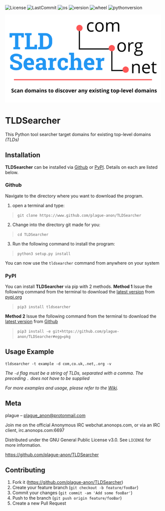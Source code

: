![License](https://img.shields.io/github/license/plague-anon/tldsearcher) ![LastCommit](https://img.shields.io/github/last-commit/plague-anon/tldsearcher) ![os](https://img.shields.io/badge/Supported%20OS-GNU%2FLinux-blue) ![version](https://img.shields.io/github/v/release/plague-anon/TLDSearcher) ![wheel](https://img.shields.io/pypi/wheel/TLDSearcher) ![pythonversion](https://img.shields.io/pypi/pyversions/tldsearcher)

![tldSearcher Image](/imgs/tldsearcher.png)

# TLDSearcher
This Python tool searcher target domains for existing top-level domains _(TLDs)_

## Installation
**TLDSearcher** can be installed via [Github](https://github.com/plague-anon/TLDSearcher/) or [PyPI](https://pypi.org/project/tldsearcher/). Details on each are listed below.

### Github
Navigate to the directory where you want to download the program.

1. open a terminal and type:

> `git clone https://www.github.com/plague-anon/TLDSearcher`

2. Change into the directory git made for you:

> `cd TLDSearcher`

3. Run the following command to install the program:

> `python3 setup.py install`

You can now use the `tldsearcher` command from anywhere on your system


### PyPI
You can install **TLDSearcher** via pip with 2 methods.
**Method 1**
Issue the following command from the terminal to download the [latest version](https://pypi.org/project/tldsearcher/) from [pypi.org](https://pypi.org)

> `pip3 install tldsearcher`

**Method 2**
Issue the following command from the terminal to download the [latest version](https://github.com/plague-anon/TLDSearcher/releases) from [Github](https://www.github.com)

> `pip3 install -e git+https://github.com/plague-anon/TLDSearcher#egg=pkg`

## Usage Example
```
tldsearcher -t example -d com,co.uk,.net,.org -v
```
_The `-d` flag must be a string of TLDs, separated with a comma. The preceding `.` does not have to be supplied_

_For more examples and usage, please refer to the [Wiki][wiki]._


## Meta

plague – plague_anon@protonmail.com

Join me on the official Anonymous IRC webchat.anonops.com, or via an IRC client, irc.anonops.com:6697

Distributed under the GNU General Public License v3.0. See ``LICENSE`` for more information.

https://github.com/plague-anon/TLDSearcher

## Contributing

1. Fork it (<https://github.com/plague-anon/TLDSearcher>)
2. Create your feature branch (`git checkout -b feature/fooBar`)
3. Commit your changes (`git commit -am 'Add some fooBar'`)
4. Push to the branch (`git push origin feature/fooBar`)
5. Create a new Pull Request


[wiki]: https://github.com/plague-anon/TLDSearcher/wiki
[gitRepo]: https://github.com/plague-anon/TLDSearcher
